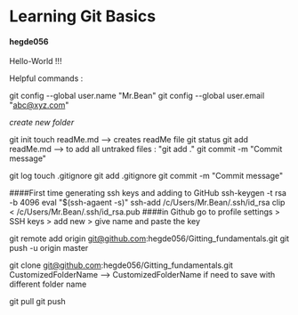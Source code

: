# Learning Git Basics

#### **hegde056**

Hello-World !!!

Helpful commands : 

git config --global user.name "Mr.Bean"
git config --global user.email "abc@xyz.com"

*create new folder*

git init 
touch readMe.md				--> creates readMe file
git status
git add readMe.md			--> to add all untraked files : "git add ."
git commit  -m "Commit message"

git log 
touch .gitignore
git add .gitignore
git commit  -m "Commit message"		

####First time generating ssh keys and adding to GitHub
ssh-keygen -t rsa -b 4096
eval "$(ssh-agaent -s)"
ssh-add /c/Users/Mr.Bean/.ssh/id_rsa
clip < /c/Users/Mr.Bean/.ssh/id_rsa.pub
####in Github go to profile settings > SSH keys > add new > give name and paste the key 


git remote add origin git@github.com:hegde056/Gitting_fundamentals.git
git push -u origin master

git clone git@github.com:hegde056/Gitting_fundamentals.git CustomizedFolderName    --> CustomizedFolderName if need to save with different folder name

git pull 
git push 